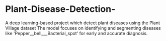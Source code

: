 # Plant-Disease-Detection-
A deep learning-based project which detect plant diseases using the Plant Village dataset The model focuses on identifying and segmenting diseases like 'Pepper__bell___Bacterial_spot' for early and accurate diagnosis.
